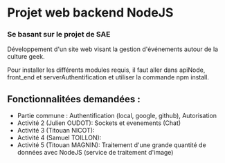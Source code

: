 # Projet web backend NodeJS
### Se basant sur le projet de SAE
Développement d'un site web visant la gestion d'événements autour de la culture geek.

Pour installer les différents modules requis, il faut aller dans apiNode, front_end et serverAuthentification 
et utiliser la commande npm install.

## Fonctionnalitées demandées :
- Partie commune : Authentification (local, google, github), Autorisation
- Activité 2 (Julien OUDOT): Sockets et evenements (Chat)
- Activité 3 (Titouan NICOT):
- Activité 4 (Samuel TOILLON):
- Activité 5 (Titouan MAGNIN): Traitement d'une grande quantité de données avec NodeJS (service de traitement d'image)
